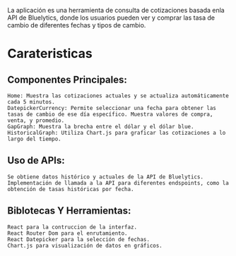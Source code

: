 La aplicación es una herramienta de consulta de cotizaciones basada enla API de Bluelytics,
donde los usuarios pueden ver y comprar las tasa de cambio de diferentes fechas y tipos de cambio.

# Carateristicas #

## Componentes Principales: ##

    Home: Muestra las cotizaciones actuales y se actualiza automáticamente cada 5 minutos.
    DatepickerCurrency: Permite seleccionar una fecha para obtener las tasas de cambio de ese día específico. Muestra valores de compra, venta, y promedio.
    GapGraph: Muestra la brecha entre el dólar y el dólar blue.
    HistoricalGraph: Utiliza Chart.js para graficar las cotizaciones a lo largo del tiempo.

## Uso de APIs: ##

    Se obtiene datos histórico y actuales de la API de Bluelytics.
    Implementación de llamada a la API para diferentes endspoints, como la obtención de tasas históricas por fecha.

## Biblotecas Y Herramientas: ##

    React para la contruccion de la interfaz.
    React Router Dom para el enrutamiento.
    React Datepicker para la selección de fechas.
    Chart.js para visualización de datos en gráficos.
